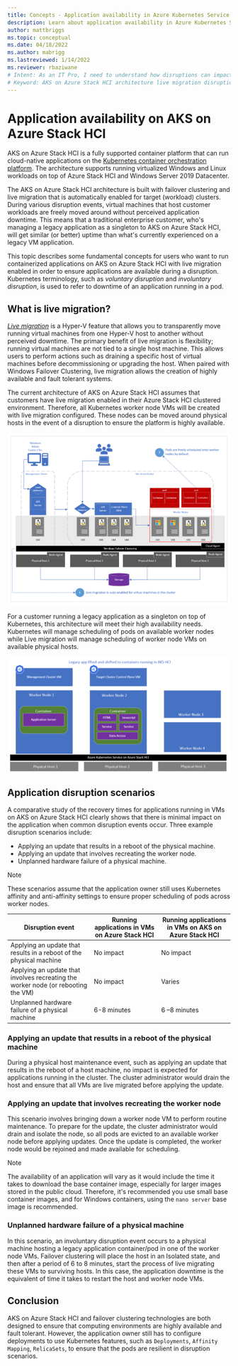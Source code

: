 ```yaml
---
title: Concepts - Application availability in Azure Kubernetes Service on Azure Stack HCI
description: Learn about application availability in Azure Kubernetes Service on Azure Stack HCI
author: mattbriggs
ms.topic: conceptual
ms.date: 04/18/2022
ms.author: mabrigg 
ms.lastreviewed: 1/14/2022
ms.reviewer: rbaziwane
# Intent: As an IT Pro, I need to understand how disruptions can impact the availability of applications on my AKS on Azure Stack HCI deployment.
# Keyword: AKS on Azure Stack HCI architecture live migration disruption Kubernetes container orchestration
---
```


# Application availability on AKS on Azure Stack HCI

AKS on Azure Stack HCI is a fully supported container platform that can run cloud-native applications on the [Kubernetes container orchestration platform](https://kubernetes.io/). The architecture supports running virtualized Windows and Linux workloads on top of Azure Stack HCI and Windows Server 2019 Datacenter. 

The AKS on Azure Stack HCI architecture is built with failover clustering and live migration that is automatically enabled for target (workload) clusters. During various disruption events, virtual machines that host customer workloads are freely moved around without perceived application downtime. This means that a traditional enterprise customer, who's managing a legacy application as a singleton to AKS on Azure Stack HCI, will get similar (or better) uptime than what's currently experienced on a legacy VM application. 

This topic describes some fundamental concepts for users who want to run containerized applications on AKS on Azure Stack HCI with live migration enabled in order to ensure applications are available during a disruption. Kubernetes terminology, such as *voluntary disruption* and *involuntary disruption*, is used to refer to downtime of an application running in a pod. 

## **What is live migration?**

[*Live migration*](/windows-server/virtualization/hyper-v/manage/live-migration-overview) is a Hyper-V feature that allows you to transparently move running virtual machines from one Hyper-V host to another without perceived downtime. The primary benefit of live migration is flexibility; running virtual machines are not tied to a single host machine. This allows users to perform actions such as draining a specific host of virtual machines before decommissioning or upgrading the host. When paired with Windows Failover Clustering, live migration allows the creation of highly available and fault tolerant systems.

The current architecture of AKS on Azure Stack HCI assumes that customers have live migration enabled in their Azure Stack HCI clustered environment. Therefore, all Kubernetes worker node VMs will be created with live migration configured. These nodes can be moved around physical hosts in the event of a disruption to ensure the platform is highly available. 

![Diagram showing AKS on Azure Stack HCI with Failover Clustering enabled](./media/cluster-architecture.png)

​For a customer running a legacy application as a singleton on top of Kubernetes, this architecture will meet their high availability needs. Kubernetes will manage scheduling of pods on available worker nodes while Live migration will manage scheduling of worker node VMs on available physical hosts.

![Diagram showing an example legacy application running as a singleton](./media/singleton.png)

## Application disruption scenarios
A comparative study of the recovery times for applications running in VMs on AKS on Azure Stack HCI clearly shows that there is minimal impact on the application when common disruption events occur. Three example disruption scenarios include:

- Applying an update that results in a reboot of the physical machine. 
- Applying an update that involves recreating the worker node. 
- Unplanned hardware failure of a physical machine. 

> [!NOTE]
> These scenarios assume that the application owner still uses Kubernetes affinity and anti-affinity settings to ensure proper scheduling of pods across worker nodes.

| **Disruption event**  | **Running applications in VMs on Azure Stack HCI** |       **Running applications in VMs on AKS on Azure Stack HCI**            |
| ------------------------------------------------------------ | ---------------------------- | ----------------- |
| Applying an update that results in a reboot of the physical machine | No  impact                   | No  impact        |
| Applying an update that involves recreating the worker node (or rebooting the VM) | No impact                    | Varies            |
| Unplanned  hardware failure of a physical machine            | 6-8  minutes                 | 6 –8 minutes    |

### Applying an update that results in a reboot of the physical machine

During a physical host maintenance event, such as applying an update that results in the reboot of a host machine, no impact is expected for applications running in the cluster. The cluster administrator would drain the host and ensure that all VMs are live migrated before applying the update. 

### Applying an update that involves recreating the worker node

This scenario involves bringing down a worker node VM to perform routine maintenance. To prepare for the update, the cluster administrator would drain and isolate the node, so all pods are evicted to an available worker node before applying updates. Once the update is completed, the worker node would be rejoined and made available for scheduling. 

> [!NOTE]
> The availability of an application will vary as it would include the time it takes to download the base container image, especially for larger images stored in the public cloud. Therefore, it's recommended you use small base container images, and for Windows containers, using the `nano server` base image is recommended.

### Unplanned hardware failure of a physical machine

In this scenario, an involuntary disruption event occurs to a physical machine hosting a legacy application container/pod in one of the worker node VMs. Failover clustering will place the host in an Isolated state, and then after a period of 6 to 8 minutes, start the process of live migrating these VMs to surviving hosts. In this case, the application downtime is the equivalent of time it takes to restart the host and worker node VMs.

## Conclusion

AKS on Azure Stack HCI and failover clustering technologies are both designed to ensure that computing environments are highly available and fault tolerant. However, the application owner still has to configure deployments to use Kubernetes features, such as `Deployments`, `Affinity Mapping`, `RelicaSets`, to ensure that the pods are resilient in disruption scenarios.